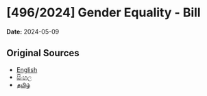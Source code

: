 # [496/2024] Gender Equality - Bill

**Date:** 2024-05-09

## Original Sources

- [English](https://documents.gov.lk/view/bills/2024/5/496-2024_E.pdf)
- [සිංහල](https://documents.gov.lk/view/bills/2024/5/496-2024_S.pdf)
- [தமிழ்](https://documents.gov.lk/view/bills/2024/5/496-2024_T.pdf)

